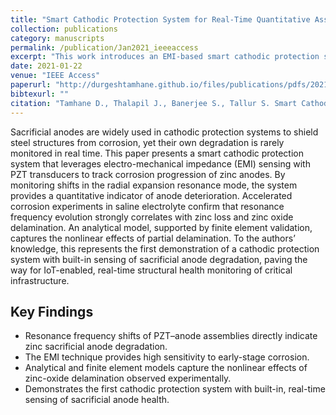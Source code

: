 ```yaml
---
title: "Smart Cathodic Protection System for Real-Time Quantitative Assessment of Corrosion of Sacrificial Anode Based on Electro-Mechanical Impedance (EMI)"
collection: publications
category: manuscripts
permalink: /publication/Jan2021_ieeeaccess
excerpt: "This work introduces an EMI-based smart cathodic protection system that non-destructively quantifies early-stage corrosion of zinc sacrificial anodes. Analytical and experimental results show that resonance frequency shifts in PZT-anode assemblies provide a reliable metric for real-time anode degradation monitoring."
date: 2021-01-22
venue: "IEEE Access"
paperurl: "http://durgeshtamhane.github.io/files/publications/pdfs/2021-01-22_IEEE_Access.pdf"
bibtexurl: ""
citation: "Tamhane D., Thalapil J., Banerjee S., Tallur S. Smart Cathodic Protection System for Real-Time Quantitative Assessment of Corrosion of Sacrificial Anode Based on Electro-Mechanical Impedance (EMI). IEEE Access. 2021;9:12229–12240."
---
```


Sacrificial anodes are widely used in cathodic protection systems to shield steel structures from corrosion, 
yet their own degradation is rarely monitored in real time. This paper presents a smart cathodic protection system that leverages
electro-mechanical impedance (EMI) sensing with PZT transducers to track corrosion progression of zinc anodes.
By monitoring shifts in the radial expansion resonance mode, the system provides a quantitative indicator of anode deterioration. 
Accelerated corrosion experiments in saline electrolyte confirm that resonance frequency evolution strongly correlates with zinc loss
and zinc oxide delamination. An analytical model, supported by finite element validation, captures the nonlinear effects of
partial delamination. To the authors’ knowledge, this represents the first demonstration of a cathodic protection system with
built-in sensing of sacrificial anode degradation, 
paving the way for IoT-enabled, real-time structural health monitoring of critical infrastructure.


## Key Findings
- Resonance frequency shifts of PZT–anode assemblies directly indicate zinc sacrificial anode degradation.  
- The EMI technique provides high sensitivity to early-stage corrosion.  
- Analytical and finite element models capture the nonlinear effects of zinc-oxide delamination observed experimentally.  
- Demonstrates the first cathodic protection system with built-in, real-time sensing of sacrificial anode health.  

